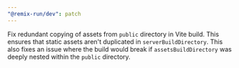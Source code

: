 ```yaml
---
"@remix-run/dev": patch
---
```


Fix redundant copying of assets from `public` directory in Vite build. This ensures that static assets aren't duplicated in `serverBuildDirectory`. This also fixes an issue where the build would break if `assetsBuildDirectory` was deeply nested within the `public` directory.
